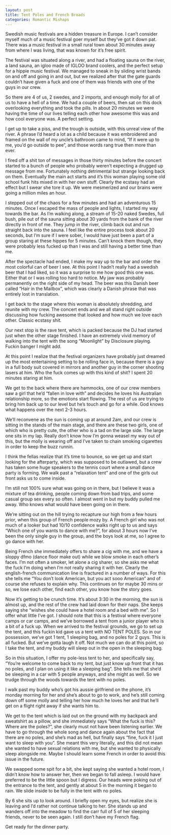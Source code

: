 ```yaml
---
layout: post
title: Tent Poles and French Broads
categories: Romantic Mishaps
---
```


Swedish music festivals are a hidden treasure in Europe. I can’t consider myself much of a music festival goer myself but they’ve got it down pat. There was a music festival in a small rural town about 30 minutes away from where I was living, that was known for it’s free spirit.

The festival was situated along a river, and had a floating sauna on the river, a land sauna, an igloo made of IGLOO brand coolers, and the perfect setup for a hippie music festival. We managed to sneak in by sliding wrist bands on and off and going in and out, but we realized after that the gate guards couldn’t have given a fuck and one of them was friends with one of the guys in our crew. 

So there are 4 of us, 2 swedes, and 2 imports, and enough molly for all of us to have a hell of a time. We had a couple of beers, then sat on this dock overlooking everything and took the pills. In about 20 minutes we were having the time of our lives telling each other how awesome this was and how cool everyone was. A perfect setting. 

I get up to take a piss, and the trough is outside, with this unreal view of the river. A phrase I’d heard a lot as a child because it was embroidered and framed on the wall of my uncle’s bathroom came to mind, “If it were up to me, you’d go outside to pee”, and those words rang true then more than ever.

I fired off a shit ton of messages in those thirty minutes before the concert started to a bunch of people who probably weren’t expecting a drugged up message from me. Fortunately nothing detrimental but strange looking back on them. Eventually the main act starts and it’s this woman playing some old school funk hits mixed in with her own stuff. Clearly the ecstasy had an effect but I swear she tore it up. We were mesmerized and our brains were going a million miles an hour. 

I stepped out of the chaos for a few minutes and had an adventurous 15 minutes. Once I escaped the mass of people and lights, I started my way towards the bar. As I’m walking along, a stream of 15-20 naked Swedes, full bush, pile out of the sauna sitting about 30 yards from the bank of the river directly in front of me. They jump in the river, climb back out and run straight back into the sauna. I feel like the entire process took about 20 seconds, but I’m sure if I were sober, I would have just been a part of a group staring at these hippes for 5 minutes. Can’t knock them though, they were probably less fucked up than I was and still having a better time than me. 

After the spectacle had ended, I make my way up to the bar and order the most colorful can of beer I see. At this point I hadn’t really had a swedish beer that I had liked, so it was a surprise to me how good this one was. Either that or I was rolling too hard to notice. My jaw was probably permanently on the right side of my head. The beer was this Danish beer called “Hair in the Mailbox”, which was clearly a Danish phrase that was entirely lost in translation. 

I get back to the stage where this woman is absolutely shredding, and reunite with my crew. The concert ends and we all stand right outside discussing how fucking awesome that looked and how much we love each other. Classic ecstasy shit. 

Our next stop is the rave tent, which is packed because the DJ had started just when the other stage finished. I have an extremely vivid memory of walking into the tent with the song “Moonlight” by Disclosure playing. Fuckin banger I might add. 

At this point I realize that the festival organizers have probably just dreamed up the most entertaining setting to be rolling face in, because there is a guy in a full body suit covered in mirrors and another guy in the corner shooting lasers at him. Who the fuck comes up with this kind of shit? I spent 20 minutes staring at him.

We get to the back where there are hammocks, one of our crew members saw a girl that he’d “fallen in love with” and decides he loves his Australian relationship more, so the emotions start flowing. The rest of us are trying to bring him back up to our level but he’s touch and go for a while. God knows what happens over the next 2-3 hours. 

We’ll reconvene as the sun is coming up at around 2am, and our crew is sitting in the stands of the main stage, and there are these two girls, one of which who is pretty cute, the other who is a tad on the large side. The large one sits in my lap. Really don’t know how I’m gonna weasel my way out of this, but the molly is wearing off and I’ve taken to chain smoking cigarettes in order to keep the buzz runnin. 

I think the fellas realize that it’s time to bounce, so we get up and start looking for the afterparty, which was supposed to be outlawed, but a crew has taken some huge speakers to the tennis court where a small dance party is forming. We walk past a “relaxation tent” and one of the girls out front asks us to come inside. 

I’m still not 100% sure what was going on in there, but I believe it was a mixture of tea drinking, people coming down from bad trips, and some casual group sex every so often. I almost went in but my buddy pulled me away. Who knows what would have been going on in there. 

We’re sitting out on the hill trying to recapture our high from a few hours prior, when this group of French people mozy by. A French girl who was not much of a looker but had 10/10 confidence walks right up to us and says “Which one of you wants to dance with me?”, for about 3 hours now I’ve been the only single guy in the group, and the boys look at me, so I agree to go dance with her. 

Being French she immediately offers to share a cig with me, and we have a sloppy dfmo (dance floor make out) while we blow smoke in each other’s faces. I’m not often a smoker, let alone a cig sharer, so she asks me what the fuck I’m doing when I’m not really sharing it with her. Clearly the english-french communication line is fractured in a number of ways. For this she tells me “You don’t look American, but you act sooo American” and of course she refuses to explain why. This continues on for maybe 30 mins or so, we lose each other, find each other, you know how the story goes. 

Now it’s getting to be crunch time. It’s about 3:30 in the morning, the sun is almost up, and the rest of the crew had laid down for their naps. She keeps saying she “wishes she could have a hotel room and a bed with me”. So I offer what little I’ve got. I should note that this is a festival where everyone camps or car camps, and we’ve borrowed a tent from a junior player who is a bit of a fuck up. When we arrived to the festival grounds, we go to set up the tent, and this fuckin kid gave us a tent with NO TENT POLES. So in our possession, we’ve got 1 tent, 1 sleeping bag, and no poles for 2 guys. This is all fucked. But we’ve gotta laugh it off. Not much we can do at this point, so I take the tent, and my buddy will sleep out in the open in the sleeping bag. 

So in this situation, I offer my pole-less tent to her, and specifically say, “You’re welcome to come back to my tent, but just know up front that it has no poles, and I plan on using it like a sleeping bag”. She tells me that she’d be sleeping in a car with 5 people anyways, and she might as well. So we trudge through the woods towards the tent with no poles. 

I walk past my buddy who’s got his aussie girlfriend on the phone, it’s monday morning for her and she’s about to go to work, and he’s still coming down off some molly and telling her how much he loves her and that he’ll get on a flight right away if she wants him to. 

We get to the tent which is laid out on the ground with my backpack and sweatshirt as a pillow, and she immediately says “What the fuck is this? Where are the poles?”, she clearly must not have been listening earlier. We have to go through the whole song and dance again about the fact that there are no poles, and she’s mad as hell, but finally says “fine, fuck it I just want to sleep with you”. She meant this very literally, and this did not mean she wanted to have sexual relations with me, but she wanted to physically sleep alongside me. Maybe I should learn some French in order to avoid this issue in the future. 

We swapped some spit for a bit, she kept saying she wanted a hotel room, I didn’t know how to answer her, then we began to fall asleep. I would have preferred to be the little spoon but I digress. Our heads were poking out of the entrance to the tent, and gently at about 5 in the morning it began to rain. We slide inside to be fully in the tent with no poles. 

By 6 she sits up to look around. I briefly open my eyes, but realize she is leaving and I’d rather not continue talking to her. She stands up and wanders off into the meadow to find the carr full of 5 of her sleeping friends, never to be seen again. I still don’t have my French flag. 

Get ready for the dinner party. 

